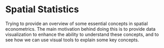 # Spatial Statistics
Trying to provide an overview of some essential concepts in spatial econometrics. The main motivation behind doing this is to provide data visualization to enhance the ability to understand these concepts, and to see how we can use visual tools to explain some key concepts.
